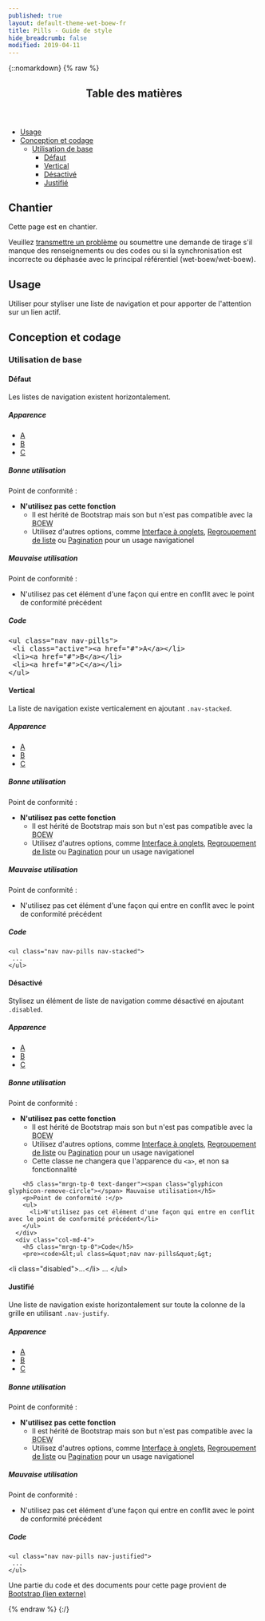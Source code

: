```yaml
---
published: true
layout: default-theme-wet-boew-fr
title: Pills - Guide de style
hide_breadcrumb: false
modified: 2019-04-11
---
```

{::nomarkdown}
{% raw %}
<span class="wb-prettify all-pre"></span>
  <div class="row">
    <nav role="navigation" class="col-md-8">
      <div class="panel panel-default">
        <header class="panel-heading">
          <h2 class="panel-title">Table des matières</h2>
        </header>
        <div class="panel-body">
          <ul>
            <li><a href="#purpose">Usage</a></li>
            <li><a href="#design">Conception et codage</a>
              <ul>
                <li><a href="#basic">Utilisation de base</a>
                  <ul>
                    <li><a href="#default">Défaut</a></li>
                    <li><a href="#vertical">Vertical</a></li>
                    <li><a href="#disabled">Désactivé</a></li>
                    <li><a href="#justified">Justifié</a></li>
                  </ul>
                </li>
              </ul>
            </li>
          </ul>
        </div>
      </div>
    </nav>
    <section class="col-md-4">
      <div class="panel panel-warning">
        <div class="panel-body">
          <h2 class="mrgn-tp-0 h4 text-warning"><span class="fa fa-exclamation-triangle"></span> Chantier</h2>
          <p>Cette page est en chantier.</p>
          <p>Veuillez <a href="https://github.com/wet-boew/wet-boew-styleguide/issues/new">transmettre un problème</a> ou soumettre une demande de tirage s'il manque des renseignements ou des codes ou si la synchronisation est incorrecte ou déphasée avec le principal référentiel (wet-boew/wet-boew).</p>
        </div>
      </div>
    </section>
  </div>
  <section>
    <h2 id="purpose"><span class="fa-stack"><span class="fa fa-circle fa-stack-2x"></span><span class="fa fa-info fa-stack-1x fa-inverse"></span></span> Usage</h2>
    <p>Utiliser pour styliser une liste de navigation et pour apporter de l'attention sur un lien actif.</p>
  </section>
  <section>
    <h2 id="design"><span class="fa-stack"><span class="fa fa-circle fa-stack-2x"></span><span class="fa fa-paint-brush fa-stack-1x fa-inverse"></span></span> Conception et codage </h2>
    <h3 id="basic">Utilisation de base </h3>
    <h4 id="default"><span class="fa-stack"><span class="fa fa-circle fa-stack-2x"></span><span class="fa fa-gears fa-stack-1x fa-inverse"></span></span> Défaut</h4>
	<p>Les listes de navigation existent horizontalement.</p>
    <div class="row">
      <div class="col-md-3">
        <div class="panel panel-default">
          <div class="panel-body">
            <h5 class="mrgn-tp-0">Apparence</h5>
          <ul class="nav nav-pills">
	<li class="active"><a href="#">A</a></li>
	<li><a href="#">B</a></li>
	<li><a href="#">C</a></li>
</ul></div>
        </div>
      </div>
      <div class="col-md-5">
        <h5 class="mrgn-tp-0 text-success"><span class="glyphicon glyphicon-ok-circle"></span> Bonne utilisation</h5>
        <p>Point de conformité :</p>
        <ul>
          <li><strong>N'utilisez pas cette fonction</strong>
            <ul>
              <li>Il est hérité de Bootstrap mais son but n'est pas compatible avec la <abbr title="Boîte à outils de l'expérience Web">BOEW</abbr></li>
              <li>Utilisez d'autres options, comme <a href="http://wet-boew.github.io/v4.0-ci/docs/ref/tabs/tabs-fr.html">Interface à onglets</a>, <a href="http://wet-boew.github.io/wet-boew-styleguide/v4/design/listgroup-fr.html">Regroupement de liste</a> ou <a href="http://wet-boew.github.io/wet-boew-styleguide/v4/design/pagination-fr.html">Pagination</a> pour un usage navigationel</li>
            </ul>
          </li>
        </ul>
        <h5 class="mrgn-tp-0 text-danger"><span class="glyphicon glyphicon-remove-circle"></span> Mauvaise utilisation</h5>
        <p>Point de conformité :</p>
        <ul><li>N'utilisez pas cet élément d'une façon qui entre en conflit avec le point de conformité précédent</li>
        </ul>
      </div>
      <div class="col-md-4">
        <h5 class="mrgn-tp-0">Code</h5>
        <pre>&lt;ul class=&quot;nav nav-pills&quot;&gt;
 &lt;li class=&quot;active&quot;&gt;&lt;a href=&quot;#&quot;&gt;A&lt;/a&gt;&lt;/li&gt;
 &lt;li&gt;&lt;a href=&quot;#&quot;&gt;B&lt;/a&gt;&lt;/li&gt;
 &lt;li&gt;&lt;a href=&quot;#&quot;&gt;C&lt;/a&gt;&lt;/li&gt;
&lt;/ul&gt;</pre>
      </div>
    </div>
    <h4 id="vertical"><span class="fa-stack"><span class="fa fa-circle fa-stack-2x"></span><span class="fa fa-arrows-v fa-stack-1x fa-inverse"></span></span> Vertical</h4>
	<p>La liste de navigation existe verticalement en ajoutant <code>.nav-stacked</code>. </p>
    <div class="row">
      <div class="col-md-3">
        <div class="panel panel-default">
          <div class="panel-body">
            <h5 class="mrgn-tp-0">Apparence</h5>
           <ul class="nav nav-pills nav-stacked">
	<li class="active"><a href="#">A</a></li>
	<li><a href="#">B</a></li>
	<li><a href="#">C</a></li>
</ul></div>
        </div>
      </div>
      <div class="col-md-5">
        <h5 class="mrgn-tp-0 text-success"><span class="glyphicon glyphicon-ok-circle"></span> Bonne utilisation</h5>
        <p>Point de conformité :</p>
        <ul>
          <li><strong>N'utilisez pas cette fonction </strong>
            <ul>
              <li>Il est hérité de Bootstrap mais son but n'est pas compatible avec la <abbr title="Boîte à outils de l'expérience Web">BOEW</abbr></li>
              <li>Utilisez d'autres options, comme <a href="http://wet-boew.github.io/v4.0-ci/docs/ref/tabs/tabs-fr.html">Interface à onglets</a>, <a href="http://wet-boew.github.io/wet-boew-styleguide/v4/design/listgroup-fr.html">Regroupement de liste</a> ou <a href="http://wet-boew.github.io/wet-boew-styleguide/v4/design/pagination-fr.html">Pagination</a> pour un usage navigationel</li>
            </ul>
          </li>
        </ul>
        <h5 class="mrgn-tp-0 text-danger"><span class="glyphicon glyphicon-remove-circle"></span> Mauvaise utilisation</h5>
        <p>Point de conformité :</p>
        <ul>
          <li>N'utilisez pas cet élément d'une façon qui entre en conflit avec le point de conformité précédent</li>
        </ul>
      </div>
      <div class="col-md-4">
        <h5 class="mrgn-tp-0">Code</h5>
        <pre><code>&lt;ul class=&quot;nav nav-pills nav-stacked&quot;&gt;
 ...
&lt;/ul&gt;</code></pre>
      </div>
    </div>
    <h4 id="disabled"><span class="fa-stack"><span class="fa fa-circle fa-stack-2x"></span><span class="fa fa-ban fa-stack-1x fa-inverse"></span></span> Désactivé</h4>
	<p>Stylisez un élément de liste de navigation comme désactivé en ajoutant <code>.disabled</code>.</p>
    <div class="row">
      <div class="col-md-3">
        <div class="panel panel-default">
          <div class="panel-body">
            <h5 class="mrgn-tp-0">Apparence</h5>
           <ul class="nav nav-pills">
	<li class="disabled"><a href="#">A</a></li>
	<li><a href="#">B</a></li>
	<li><a href="#">C</a></li>
</ul></div>
        </div>
      </div>
      <div class="col-md-5">
        <h5 class="mrgn-tp-0 text-success"><span class="glyphicon glyphicon-ok-circle"></span> Bonne utilisation</h5>
        <p>Point de conformité :</p>
		<ul>
          <li><strong>N'utilisez pas cette fonction </strong>
            <ul>
              <li>Il est hérité de Bootstrap mais son but n'est pas compatible avec la <abbr title="Boîte à outils de l'expérience Web">BOEW</abbr></li>
              <li>Utilisez d'autres options, comme <a href="http://wet-boew.github.io/v4.0-ci/docs/ref/tabs/tabs-fr.html">Interface à onglets</a>, <a href="http://wet-boew.github.io/wet-boew-styleguide/v4/design/listgroup-fr.html">Regroupement de liste</a> ou <a href="http://wet-boew.github.io/wet-boew-styleguide/v4/design/pagination-fr.html">Pagination</a> pour un usage navigationel</li>
              <li>Cette classe ne changera que l'apparence du <code>&lt;a&gt;</code>, et non sa fonctionnalité</li>
            </ul>
          </li>
	    </ul>

        <h5 class="mrgn-tp-0 text-danger"><span class="glyphicon glyphicon-remove-circle"></span> Mauvaise utilisation</h5>
        <p>Point de conformité :</p>
        <ul>
          <li>N'utilisez pas cet élément d'une façon qui entre en conflit avec le point de conformité précédent</li>
        </ul>
      </div>
      <div class="col-md-4">
        <h5 class="mrgn-tp-0">Code</h5>
        <pre><code>&lt;ul class=&quot;nav nav-pills&quot;&gt;
&lt;li class=&quot;disabled&quot;&gt;...&lt;/li&gt;
 ...
&lt;/ul&gt;</code></pre>
      </div>
    </div>
    <h4 id="justified"><span class="fa-stack"><span class="fa fa-circle fa-stack-2x"></span><span class="fa fa-arrows-h fa-stack-1x fa-inverse"></span></span> Justifié</h4>
	<p>Une liste de navigation existe horizontalement sur toute la colonne de la grille en utilisant <code>.nav-justify</code>.
    <div class="row">
      <div class="col-md-3">
        <div class="panel panel-default">
          <div class="panel-body">
            <h5 class="mrgn-tp-0">Apparence</h5>
          <ul class="nav nav-pills nav-justified">
	<li class="active"><a href="#">A</a></li>
	<li><a href="#">B</a></li>
	<li><a href="#">C</a></li>
</ul></div>
        </div>
      </div>
      <div class="col-md-5">
        <h5 class="mrgn-tp-0 text-success"><span class="glyphicon glyphicon-ok-circle"></span> Bonne utilisation</h5>
        <p>Point de conformité :</p>
         <ul>
          <li><strong>N'utilisez pas cette fonction </strong>
            <ul>
              <li>Il est hérité de Bootstrap mais son but n'est pas compatible avec la <abbr title="Boîte à outils de l'expérience Web">BOEW</abbr></li>
              <li>Utilisez d'autres options, comme <a href="http://wet-boew.github.io/v4.0-ci/docs/ref/tabs/tabs-fr.html">Interface à onglets</a>, <a href="http://wet-boew.github.io/wet-boew-styleguide/v4/design/listgroup-fr.html">Regroupement de liste</a> ou <a href="http://wet-boew.github.io/wet-boew-styleguide/v4/design/pagination-fr.html">Pagination</a> pour un usage navigationel</li>
            </ul>
          </li>
        </ul>
        <h5 class="mrgn-tp-0 text-danger"><span class="glyphicon glyphicon-remove-circle"></span> Mauvaise utilisation</h5>
        <p>Point de conformité :</p>
        <ul>
          <li>N'utilisez pas cet élément d'une façon qui entre en conflit avec le point de conformité précédent</li>
        </ul>
      </div>
      <div class="col-md-4">
        <h5 class="mrgn-tp-0">Code</h5>
        <pre><code>&lt;ul class=&quot;nav nav-pills nav-justified&quot;&gt;
 ...
&lt;/ul&gt;
</code></pre>
      </div>
    </div>
  </section>
  <p class="mrgn-tp-lg">Une partie du code et des documents pour cette page provient de <a href="http://getbootstrap.com/" rel="external">Bootstrap<span class="wb-inv"> (lien externe)</span></a></p>
{% endraw %}
{:/}
